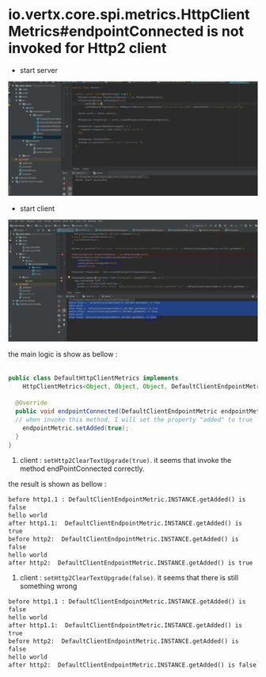 # io.vertx.core.spi.metrics.HttpClientMetrics#endpointConnected is not invoked for Http2 client

* start server

![](docs/start-server.PNG)

* start client 

![](docs/start-client.PNG)


the main logic is show as bellow :

```java

public class DefaultHttpClientMetrics implements
    HttpClientMetrics<Object, Object, Object, DefaultClientEndpointMetric, Object> {
  
  @Override
  public void endpointConnected(DefaultClientEndpointMetric endpointMetric, Object socketMetric) {
  // when invoke this method, I will set the property "added" to true
    endpointMetric.setAdded(true);
  }
}  
```

1.  client :  `setHttp2ClearTextUpgrade(true)`. it seems that invoke the method endPointConnected correctly.

the result is shown as bellow : 

```
before http1.1 : DefaultClientEndpointMetric.INSTANCE.getAdded() is false
hello world
after http1.1:  DefaultClientEndpointMetric.INSTANCE.getAdded() is true
before http2:  DefaultClientEndpointMetric.INSTANCE.getAdded() is false
hello world
after http2:  DefaultClientEndpointMetric.INSTANCE.getAdded() is true
```
1.  client :  `setHttp2ClearTextUpgrade(false)`. it seems that there is still something wrong

```
before http1.1 : DefaultClientEndpointMetric.INSTANCE.getAdded() is false
hello world
after http1.1:  DefaultClientEndpointMetric.INSTANCE.getAdded() is true
before http2:  DefaultClientEndpointMetric.INSTANCE.getAdded() is false
hello world
after http2:  DefaultClientEndpointMetric.INSTANCE.getAdded() is false
```

